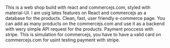 This is a web shop build with react and commercejs.com, styled with material-UI.
I am usig lates features on React and commercejs as a database for the products.
Clean, fast, user friendly e-commerce page. You can add as many products on the 
commercejs.com and use it as a backend with wery simple API request for the products. Payment proccess with stripe. This is simulation for commercejs, you have to have a valid card on commercejs.com for usint testing payment with stripe.

